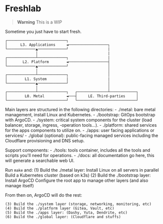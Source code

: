 # Freshlab

> **Warning**
> This is a WIP

Sometime you just have to start fresh. 


```shell
┌───────────────────────────┐
│      L3. Applications     ◄──────────────────┐
└─────────────▲─────────────┘                  |
              │                                |
┌─────────────┴─────────────┐                  |
│       L2. Platform        ◄──────────────────┤
└─────────────▲─────────────┘                  │
              │                                │
┌─────────────┴─────────────┐                  │
│        L1. System         |                  |
└─────────────▲─────────────┘                  │
              │                                │
┌─────────────┴─────────────┐   ┌──────────────┴────────────┐
│        L0. Metal          ◄───┤     LE. Third-parties     │
└───────────────────────────┘   └───────────────────────────┘
```

Main layers are structured in the following directories:
    - ./metal: bare metal management, install Linux and Kubernetes.
    - ./bootstrap: GitOps bootstrap with ArgoCD.
    - ./system: critical system components for the cluster (load balancer, storage, ingress, -operation tools...).
    - ./platform: shared services for the apps components to utilize on.
    - ./apps: user facing applications or services/
    - ./global (optional): public-facing managed services including the Cloudflare provisioning and DNS setup.

Support components:
    - ./tools: tools container, includes all the tools and scripts you'll need for operations.
    - ./docs: all documentation go here, this will generate a searchable web UI.


Run `make` and:
    (1) Build the ./metal layer:
        Install Linux on all servers in parallel
        Build a Kubernetes cluster (based on k3s)
    (2) Build the ./bootstrap layer:
        Install ArgoCD
        Configure the root app to manage other layers (and also manage itself)

From then on, ArgoCD will do the rest:

    (3) Build the ./system layer (storage, networking, monitoring, etc)
    (4) Build the ./platform layer (Gitea, Vault, etc)
    (5) Build the ./apps layer: (Dashy, Yuta, Dendrite, etc)
    (6) Build the ./global layer: (Cloudflare and stuffs)
